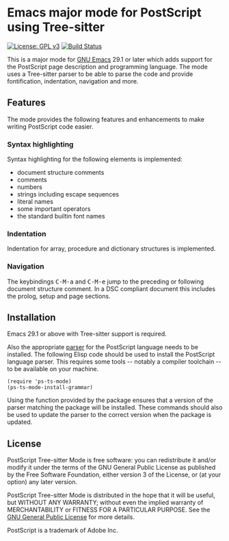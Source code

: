 # Emacs major mode for PostScript using Tree-sitter

[![License: GPL v3](https://img.shields.io/badge/License-GPLv3-blue.svg)](https://www.gnu.org/licenses/gpl-3.0)
[![Build Status](https://github.com/smoeding/ps-ts-mode/actions/workflows/CI.yaml/badge.svg)](https://github.com/smoeding/ps-ts-mode/actions/workflows/CI.yaml)

This is a major mode for [GNU Emacs](https://www.gnu.org/software/emacs/) 29.1 or later which adds support for the PostScript page description and programming language. The mode uses a Tree-sitter parser to be able to parse the code and provide fontification, indentation, navigation and more.

## Features

The mode provides the following features and enhancements to make writing PostScript code easier.

### Syntax highlighting

Syntax highlighting for the following elements is implemented:

- document structure comments
- comments
- numbers
- strings including escape sequences
- literal names
- some important operators
- the standard builtin font names

### Indentation

Indentation for array, procedure and dictionary structures is implemented.

### Navigation

The keybindings <kbd>C-M-a</kbd> and <kbd>C-M-e</kbd> jump to the preceding or following document structure comment. In a DSC compliant document this includes the prolog, setup and page sections.

## Installation

Emacs 29.1 or above with Tree-sitter support is required.

Also the appropriate [parser](https://github.com/smoeding/tree-sitter-postscript) for the PostScript language needs to be installed. The following Elisp code should be used to install the PostScript language parser.  This requires some tools -- notably a compiler toolchain -- to be available on your machine.

```elisp
(require 'ps-ts-mode)
(ps-ts-mode-install-grammar)
```

Using the function provided by the package ensures that a version of the parser matching the package will be installed. These commands should also be used to update the parser to the correct version when the package is updated.

## License

PostScript Tree-sitter Mode is free software: you can redistribute it and/or modify it under the terms of the GNU General Public License as published by the Free Software Foundation, either version 3 of the License, or (at your option) any later version.

PostScript Tree-sitter Mode is distributed in the hope that it will be useful, but WITHOUT ANY WARRANTY; without even the implied warranty of MERCHANTABILITY or FITNESS FOR A PARTICULAR PURPOSE.  See the [GNU General Public License](http://www.gnu.org/licenses/) for more details.

PostScript is a trademark of Adobe Inc.
